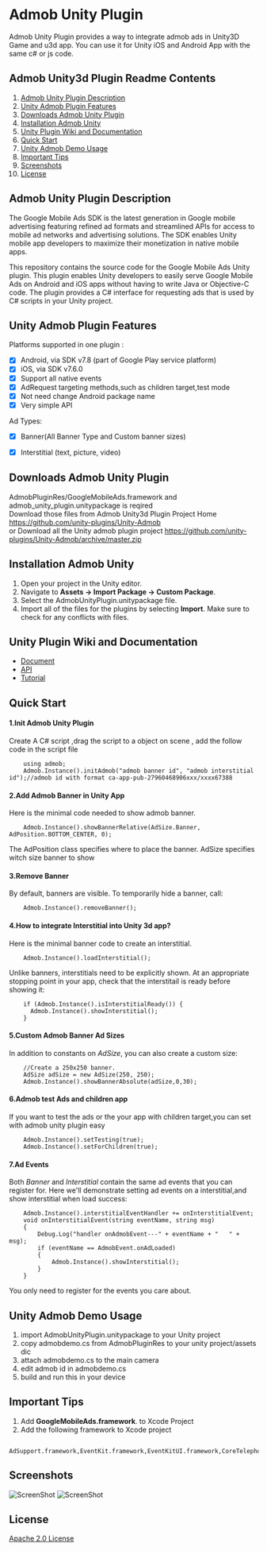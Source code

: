 Admob Unity Plugin
==============================

Admob Unity Plugin provides a way to integrate admob ads in Unity3D Game and u3d app.
You can use it for Unity iOS and Android App with the same c# or js code.

## Admob Unity3d Plugin Readme Contents

1. [Admob Unity Plugin Description](#admob-unity-plugin-description)
2. [Unity Admob Plugin Features](#unity-admob-plugin-features)
3. [Downloads Admob Unity Plugin](#downloads-admob-unity-plugin)
4. [Installation Admob Unity](#installation-admob-unity)
5. [Unity Plugin Wiki and Documentation](#unity-plugin-wiki-and-documentation)
6. [Quick Start](#quick-start)
7. [Unity Admob Demo Usage](#unity-admob-demo-usage)
8. [Important Tips](#important-tips)
9. [Screenshots](#screenshots)
10. [License](#license)

## Admob Unity Plugin Description
The Google Mobile Ads SDK is the latest generation in Google mobile advertising featuring refined ad formats and streamlined APIs for access to mobile ad networks and advertising solutions. The SDK enables Unity mobile app developers to maximize their monetization in native mobile apps.

This repository contains the source code for the Google Mobile Ads Unity plugin. This plugin enables Unity developers to easily serve Google Mobile Ads on Android and iOS apps without having to write Java or Objective-C code. The plugin provides a C# interface for requesting ads that is used by C# scripts in your Unity project.

## Unity Admob Plugin Features
Platforms supported in one plugin :
- [x] Android, via SDK v7.8 (part of Google Play service platform)
- [x] iOS, via SDK v7.6.0
- [x] Support all native events
- [x] AdRequest targeting methods,such as children target,test mode
- [x] Not need change Android package name
- [x] Very simple API

Ad Types:
- [x] Banner(All Banner Type and Custom banner sizes)
- [x] Interstitial (text, picture, video)


## Downloads Admob Unity Plugin
AdmobPluginRes/GoogleMobileAds.framework and admob_unity_plugin.unitypackage is reqired <br/>
Download those files from Admob Unity3d Plugin Project Home https://github.com/unity-plugins/Unity-Admob <br/>
or Download all the Unity admob plugin project https://github.com/unity-plugins/Unity-Admob/archive/master.zip<br/>

## Installation Admob Unity
1. Open your project in the Unity editor.
2. Navigate to **Assets -> Import Package -> Custom Package**.
3. Select the AdmobUnityPlugin.unitypackage file.
4. Import all of the files for the plugins by selecting **Import**. Make sure
   to check for any conflicts with files.

## Unity Plugin Wiki and Documentation
* [Document](https://github.com/unity-plugins/Unity-Admob/wiki)
* [API](https://github.com/unity-plugins/Unity-Admob/wiki/Admob-Unity-Plugin-API)
* [Tutorial](https://github.com/unity-plugins/Unity-Admob/wiki/How-to-Use-Admob-Plugin-for-Unity)

## Quick Start
#### 1.Init Admob Unity Plugin 
Create A C# script ,drag the script to a object on scene , add the follow code in the script file
```
    using admob;
    Admob.Instance().initAdmob("admob banner id", "admob interstitial id");//admob id with format ca-app-pub-27960468906xxx/xxxx67388

```
#### 2.Add Admob Banner in Unity App 
Here is the minimal code needed to show admob banner.
```
    Admob.Instance().showBannerRelative(AdSize.Banner, AdPosition.BOTTOM_CENTER, 0);

```

The AdPosition class specifies where to place the banner. AdSize specifies witch size banner to show

#### 3.Remove Banner 
By default, banners are visible. To temporarily hide a banner, call:
```
    Admob.Instance().removeBanner();
```

#### 4.How to integrate Interstitial into Unity 3d app?

Here is the minimal banner code to create an interstitial.
```
    Admob.Instance().loadInterstitial(); 
```
Unlike banners, interstitials need to be explicitly shown. At an appropriate
stopping point in your app, check that the interstitail is ready before
showing it:
```
    if (Admob.Instance().isInterstitialReady()) {
      Admob.Instance().showInterstitial();
    }
```
#### 5.Custom Admob Banner Ad Sizes
In addition to constants on _AdSize_, you can also create a custom size:
```
    //Create a 250x250 banner.
    AdSize adSize = new AdSize(250, 250);
    Admob.Instance().showBannerAbsolute(adSize,0,30);
```
#### 6.Admob test Ads and children app
If you want to test the ads or the your app with children target,you can set with admob unity plugin easy
```
    Admob.Instance().setTesting(true);
    Admob.Instance().setForChildren(true);
```
#### 7.Ad Events
Both _Banner_ and _Interstitial_ contain the same ad events that you can
register for. 
Here we'll demonstrate setting ad events on a interstitial,and show interstitial when load success:
```
    Admob.Instance().interstitialEventHandler += onInterstitialEvent;
    void onInterstitialEvent(string eventName, string msg)
    {
        Debug.Log("handler onAdmobEvent---" + eventName + "   " + msg);
        if (eventName == AdmobEvent.onAdLoaded)
        {
            Admob.Instance().showInterstitial();
        }
    }
```
You only need to register for the events you care about.

## Unity Admob Demo Usage
1. import AdmobUnityPlugin.unitypackage to your Unity project
2. copy admobdemo.cs from AdmobPluginRes to your unity project/assets dic
3. attach admobdemo.cs to the main camera
4. edit  admob id  in admobdemo.cs
5. build and run this in your device

## Important Tips
1. Add **GoogleMobileAds.framework**. to Xcode Project
2. Add the following framework to Xcode project
```
    AdSupport.framework,EventKit.framework,EventKitUI.framework,CoreTelephony.framework,StoreKit.framework,MessageUI.framework
```
## Screenshots
![ScreenShot](https://raw.githubusercontent.com/unity-plugins/Unity-Admob/master/doc/android_banner.jpg) 
![ScreenShot](https://raw.githubusercontent.com/unity-plugins/Unity-Admob/master/doc/android_full.jpg) 

## License
[Apache 2.0 License](http://www.apache.org/licenses/LICENSE-2.0.html)